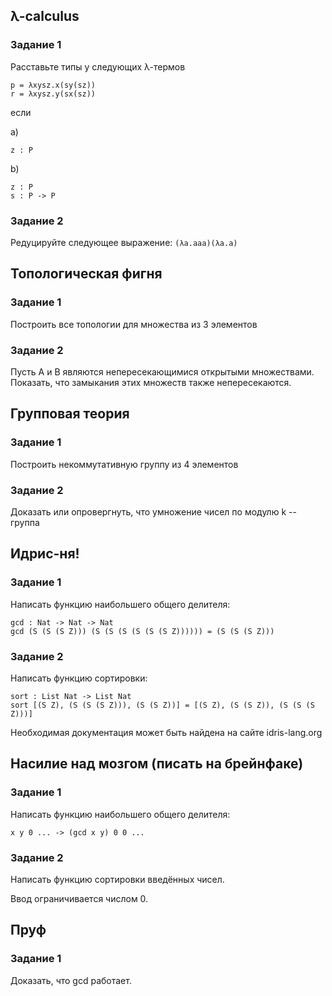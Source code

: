 ## λ-calculus
### Задание 1
Расставьте типы у следующих λ-термов
```
p = λxysz.x(sy(sz))
r = λxysz.y(sx(sz))
```
если


a)
```
z : P
```
b)
```
z : P
s : P -> P
```
### Задание 2
Редуцируйте следующее выражение: 
`(λa.aaa)(λa.a)`

## Топологическая фигня
### Задание 1
Построить все топологии для множества из 3 элементов
### Задание 2
Пусть А и В являются непересекающимися открытыми множествами. Показать, что замыкания этих множеств также непересекаются. 

## Групповая теория
### Задание 1
Построить некоммутативную группу из 4 элементов
### Задание 2
Доказать или опровергнуть, что умножение чисел по модулю k -- группа 

## Идрис-ня!
### Задание 1
Написать функцию наибольшего общего делителя:

```
gcd : Nat -> Nat -> Nat
gcd (S (S (S Z))) (S (S (S (S (S (S Z)))))) = (S (S (S Z)))
```
### Задание 2
Написать функцию сортировки:
```
sort : List Nat -> List Nat
sort [(S Z), (S (S (S Z))), (S (S Z))] = [(S Z), (S (S Z)), (S (S (S Z)))]
```
Необходимая документация может быть найдена на сайте idris-lang.org


## Насилие над мозгом (писать на брейнфаке)
### Задание 1
Написать функцию наибольшего общего делителя:

```
x y 0 ... -> (gcd x y) 0 0 ...
```
### Задание 2
Написать функцию сортировки введённых чисел. 

Ввод ограничивается числом 0.

## Пруф
### Задание 1
Доказать, что gcd работает.
